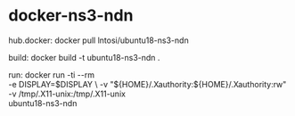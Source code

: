 # docker-ns3-ndn
hub.docker:
	docker pull lntosi/ubuntu18-ns3-ndn

build:
	docker build -t ubuntu18-ns3-ndn .

run:
	docker run -ti --rm \
		-e DISPLAY=$DISPLAY \
		-v "${HOME}/.Xauthority:${HOME}/.Xauthority:rw" \
		-v /tmp/.X11-unix:/tmp/.X11-unix \
		ubuntu18-ns3-ndn
